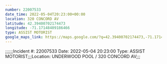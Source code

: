 ```yaml
---
number: 22007533
date_time: 2022-05-04T20:23:00+00:00
location: 320 CONCORD AV
latitude: 42.39400702174473
longitude: -71.17148409186466
type: ASSIST MOTORIST
google_maps_link: https://maps.google.com/?q=42.39400702174473,-71.17148409186466
---
```


;;;;;;Incident #: 22007533  Date: 2022-05-04 20:23:00   Type: ASSIST MOTORIST;;;Location: UNDERWOOD POOL / 320 CONCORD AV;;;
